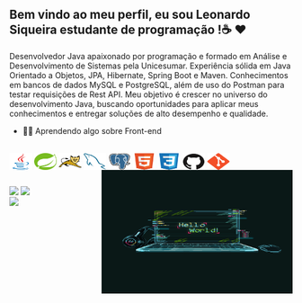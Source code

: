 ## Bem vindo ao meu perfil, eu sou Leonardo Siqueira estudante de programação !:coffee: ❤

Desenvolvedor Java apaixonado por programação e formado em Análise e Desenvolvimento de Sistemas pela Unicesumar. Experiência sólida em Java Orientado a Objetos, JPA, Hibernate, Spring Boot e Maven. Conhecimentos em bancos de dados MySQL e PostgreSQL, além de uso do Postman para testar requisições de Rest API. Meu objetivo é crescer no universo do desenvolvimento Java, buscando oportunidades para aplicar meus conhecimentos e entregar soluções de alto desempenho e qualidade.
   - 👩‍💻 Aprendendo algo sobre Front-end
<div align="center">
  
</div>
<div style="display: inline_block"><br>
  <img align="center" alt="Leo-JAVA" height="30" width="40" src="https://raw.githubusercontent.com/devicons/devicon/master/icons/java/java-original.svg">
   <img align="center" alt="Leo-Spring" height="30" width="40" src="https://raw.githubusercontent.com/devicons/devicon/master/icons/spring/spring-original.svg">
      <img align="center" alt="Leo-Tomcat" height="30" width="40" src="https://raw.githubusercontent.com/devicons/devicon/master/icons/tomcat/tomcat-original.svg">
   <img align="center" alt="Leo-MySQL" height="30" width="40" src="https://raw.githubusercontent.com/devicons/devicon/master/icons/mysql/mysql-original.svg">

   <img align="center" alt="Leo-Postgresql" height="30" width="40" src="https://raw.githubusercontent.com/devicons/devicon/master/icons/postgresql/postgresql-original.svg">
  <img align="center" alt="Leo-HTML" height="30" width="40" src="https://raw.githubusercontent.com/devicons/devicon/master/icons/html5/html5-original.svg">
  <img align="center" alt="Leo-CSS" height="30" width="40" src="https://raw.githubusercontent.com/devicons/devicon/master/icons/css3/css3-original.svg">
     <img align="center" alt="Leo-GitHUB" height="30" width="40" src="https://raw.githubusercontent.com/devicons/devicon/master/icons/github/github-original.svg">
     <img align="center" alt="Leo-Git" height="30" width="40" src="https://raw.githubusercontent.com/devicons/devicon/master/icons/git/git-original.svg">
   <img align="right" alt="Leo-pic" height="220" width="340"    src="Hello_world.gif">
</div>
  
  ##
 
<div> 
  <a href = "mailto:leonardo.gabriel01@hotmail.com"><img src="https://img.shields.io/badge/-email-%23333?style=for-the-badge&logo=email&logoColor=white"" target="_blank"></a>
  <a href="https://www.linkedin.com/in/leonardo-siqueira-2b9636217/" target="_blank"><img src="https://img.shields.io/badge/-LinkedIn-%230077B5?style=for-the-badge&logo=linkedin&logoColor=white" target="_blank"></a> 
  
<div align = "left">
<img height = "150em" src="https://github-readme-stats.vercel.app/api?username=LeonardoSiqueira01&show_icons=true&show_icons=true&theme=bear&count_private=true" />
</div>

</div>

